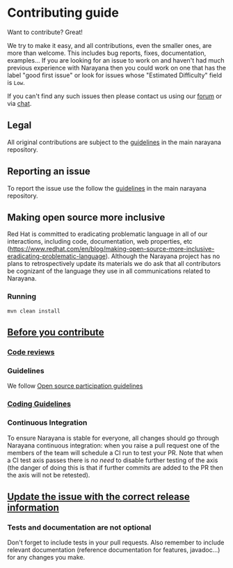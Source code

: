 # Contributing guide

Want to contribute? Great!

We try to make it easy, and all contributions, even the smaller ones, are more than welcome.
This includes bug reports, fixes, documentation, examples...
If you are looking for an issue to work on and haven't had much previous experience with Narayana then you could work on one that has the label "good first issue" or look for issues whose "Estimated Difficulty" field is `Low`.

If you can't find any such issues then please contact us using our [forum](https://groups.google.com/g/narayana-users) or via [chat](https://narayana.zulipchat.com/#).

## Legal

All original contributions are subject to the [guidelines](https://github.com/jbosstm/narayana/blob/main/CONTRIBUTING.md#legal) in the main narayana repository.

## Reporting an issue

To report the issue use the follow the [guidelines](https://github.com/jbosstm/narayana/blob/main/CONTRIBUTING.md#reporting-an-issue) in the main narayana repository.

## Making open source more inclusive

Red Hat is committed to eradicating problematic language in all of our interactions, including code, documentation, web properties, etc (https://www.redhat.com/en/blog/making-open-source-more-inclusive-eradicating-problematic-language). Although the Narayana project has no plans to retrospectively update its materials we do ask that all contributors be cognizant of the language they use in all communications related to Narayana.

### Running

```
mvn clean install
```

## [Before you contribute](https://github.com/jbosstm/narayana/blob/main/CONTRIBUTING.md#before-you-contribute)

### [Code reviews](https://github.com/jbosstm/narayana/blob/main/CONTRIBUTING.md#code-reviews)

### Guidelines

We follow [Open source participation guidelines](https://www.redhat.com/en/resources/open-source-participation-guidelines-overview)

### [Coding Guidelines](https://github.com/jbosstm/narayana/blob/main/CONTRIBUTING.md#coding-guidelines)

### Continuous Integration

To ensure Narayana is stable for everyone, all changes should go through Narayana continuous integration: when you raise a pull request one of the members of the team will schedule a CI run to test your PR.
Note that when a CI test axis passes there is *no need* to disable further testing of the axis (the danger of doing this is that if further commits are added to the PR then the axis will not be retested).

## [Update the issue with the correct release information](https://github.com/jbosstm/narayana/blob/main/CONTRIBUTING.md#update-the-issue-with-the-correct-release-information)

### Tests and documentation are not optional

Don't forget to include tests in your pull requests.
Also remember to include relevant documentation (reference documentation for features, javadoc...) for any changes you make.
